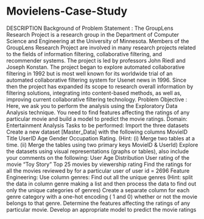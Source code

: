 # Movielens-Case-Study
DESCRIPTION  Background of Problem Statement :  The GroupLens Research Project is a research group in the Department of Computer Science and Engineering at the University of Minnesota. Members of the GroupLens Research Project are involved in many research projects related to the fields of information filtering, collaborative filtering, and recommender systems. The project is led by professors John Riedl and Joseph Konstan. The project began to explore automated collaborative filtering in 1992 but is most well known for its worldwide trial of an automated collaborative filtering system for Usenet news in 1996. Since then the project has expanded its scope to research overall information by filtering solutions, integrating into content-based methods, as well as, improving current collaborative filtering technology.  Problem Objective :  Here, we ask you to perform the analysis using the Exploratory Data Analysis technique. You need to find features affecting the ratings of any particular movie and build a model to predict the movie ratings.  Domain: Entertainment  Analysis Tasks to be performed:  Import the three datasets Create a new dataset [Master_Data] with the following columns MovieID Title UserID Age Gender Occupation Rating. (Hint: (i) Merge two tables at a time. (ii) Merge the tables using two primary keys MovieID &amp; UserId) Explore the datasets using visual representations (graphs or tables), also include your comments on the following: User Age Distribution User rating of the movie “Toy Story” Top 25 movies by viewership rating Find the ratings for all the movies reviewed by for a particular user of user id = 2696 Feature Engineering:             Use column genres:  Find out all the unique genres (Hint: split the data in column genre making a list and then process the data to find out only the unique categories of genres) Create a separate column for each genre category with a one-hot encoding ( 1 and 0) whether or not the movie belongs to that genre.  Determine the features affecting the ratings of any particular movie. Develop an appropriate model to predict the movie ratings
